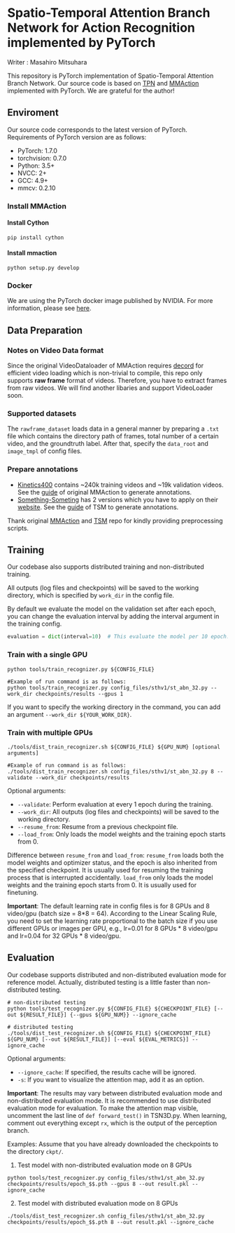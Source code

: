 # Spatio-Temporal Attention Branch Network for Action Recognition implemented by PyTorch

Writer : Masahiro Mitsuhara

<!--Maintainer: [Tsubasa Hirakawa](https://thirakawa.github.io)-->

This repository is PyTorch implementation of Spatio-Temporal Attention Branch Network.
Our source code is based on [TPN](https://github.com/decisionforce/TPN) and [MMAction](https://github.com/open-mmlab/mmaction) implemented with PyTorch. We are grateful for the author!

## Enviroment
Our source code corresponds to the latest version of PyTorch.
Requirements of PyTorch version are as follows:

- PyTorch: 1.7.0
- torchvision: 0.7.0
- Python: 3.5+
- NVCC: 2+
- GCC: 4.9+
- mmcv: 0.2.10

### Install MMAction
#### Install Cython
```shell
pip install cython
```
#### Install mmaction
```shell
python setup.py develop
```

### Docker
We are using the PyTorch docker image published by NVIDIA.
For more information, please see [here](https://www.nvidia.com/ja-jp/gpu-cloud/containers/).
<!--我々は，NVIDIAが公開しているPyTorchのdockerイメージを使用しています．
詳細は，[こちら](https://www.nvidia.com/ja-jp/gpu-cloud/containers/)をご覧ください．-->

## Data Preparation

### Notes on Video Data format
Since the original VideoDataloader of MMAction requires [decord](https://github.com/zhreshold/decord) for efficient video loading which is non-trivial to compile, this repo only supports **raw frame** format of videos. Therefore, you have to extract frames from raw videos. We will find another libaries and support VideoLoader soon.

### Supported datasets
The `rawframe_dataset` loads data in a general manner by preparing a `.txt` file which contains the directory path of frames, total number of a certain video, and the groundtruth label. After that, specify the `data_root` and `image_tmpl` of config files.


### Prepare annotations

- [Kinetics400](https://deepmind.com/research/open-source/open-source-datasets/kinetics/) contains ~240k training videos and ~19k validation videos. See the [guide](https://github.com/open-mmlab/mmaction/tree/master/data_tools/kinetics400/PREPARING_KINETICS400.md) of original MMAction to generate annotations.
- [Something-Someting](https://github.com/TwentyBN) has 2 versions which you have to apply on their [website](https://20bn.com/datasets/something-something). See the [guide](https://github.com/mit-han-lab/temporal-shift-module/tree/master/tools) of TSM to generate annotations.

Thank original [MMAction](https://github.com/open-mmlab/mmaction) and [TSM](https://github.com/mit-han-lab/temporal-shift-module) repo for kindly providing preprocessing scripts.


## Training
 
Our codebase also supports distributed training and non-distributed training.

All outputs (log files and checkpoints) will be saved to the working directory,
which is specified by `work_dir` in the config file.

By default we evaluate the model on the validation set after each epoch, you can change the evaluation interval by adding the interval argument in the training config.
```python
evaluation = dict(interval=10)  # This evaluate the model per 10 epoch.
```

### Train with a single GPU
```shell
python tools/train_recognizer.py ${CONFIG_FILE}

#Example of run command is as follows:
python tools/train_recognizer.py config_files/sthv1/st_abn_32.py --work_dir checkpoints/results --gpus 1
```
If you want to specify the working directory in the command, you can add an argument `--work_dir ${YOUR_WORK_DIR}`.

### Train with multiple GPUs
```shell
./tools/dist_train_recognizer.sh ${CONFIG_FILE} ${GPU_NUM} [optional arguments]

#Example of run command is as follows:
./tools/dist_train_recognizer.sh config_files/sthv1/st_abn_32.py 8 --validate --work_dir checkpoints/results
```

Optional arguments:
- `--validate`: Perform evaluation at every 1 epoch during the training.
- `--work_dir`: All outputs (log files and checkpoints) will be saved to the working directory. 
- `--resume_from`: Resume from a previous checkpoint file.
- `--load_from`: Only loads the model weights and the training epoch starts from 0.
 
Difference between `resume_from` and `load_from`: `resume_from` loads both the model weights and optimizer status, and the epoch is also inherited from the specified checkpoint. It is usually used for resuming the training process that is interrupted accidentally. `load_from` only loads the model weights and the training epoch starts from 0. It is usually used for finetuning.

**Important**: The default learning rate in config files is for 8 GPUs and 8 video/gpu (batch size = 8*8 = 64). According to the Linear Scaling Rule, you need to set the learning rate proportional to the batch size if you use different GPUs or images per GPU, e.g., lr=0.01 for 8 GPUs * 8 video/gpu and lr=0.04 for 32 GPUs * 8 video/gpu.

## Evaluation
Our codebase supports distributed and non-distributed evaluation mode for reference model. Actually, distributed testing is a little faster than non-distributed testing.  
```
# non-distributed testing
python tools/test_recognizer.py ${CONFIG_FILE} ${CHECKPOINT_FILE} [--out ${RESULT_FILE}] {--gpus ${GPU_NUM}} --ignore_cache

# distributed testing
./tools/dist_test_recognizer.sh ${CONFIG_FILE} ${CHECKPOINT_FILE} ${GPU_NUM} [--out ${RESULT_FILE}] [--eval ${EVAL_METRICS}] --ignore_cache
```
Optional arguments:
- `--ignore_cache`: If specified, the results cache will be ignored.
- `-s`: If you want to visualize the attention map, add it as an option.

**Important**: The results may vary between distributed evaluation mode and non-distributed evaluation mode. It is recommended to use distributed evaluation mode for evaluation.
To make the attention map visible, uncomment the last line of `def forward_test()` in TSN3D.py.
When learning, comment out everything except `rx`, which is the output of the perception branch.

<!--distributed evaluation modeとnon-distributed evaluation modeで結果が変化する場合があります．distributed evaluation modeを使用して評価することを推奨します．
Attention mapを可視化する際は，TSN3D.pyの`def forward_test()`において，最終行のコメントアウトを解除してください．
学習時はperception branchの出力である`rx`以外はコメントアウトしてください．-->

Examples:
Assume that you have already downloaded the checkpoints to the directory `ckpt/`.

1. Test model with non-distributed evaluation mode on 8 GPUs
```
python tools/test_recognizer.py config_files/sthv1/st_abn_32.py checkpoints/results/epoch_$$.pth --gpus 8 --out result.pkl --ignore_cache
```
2. Test model with distributed evaluation mode on 8 GPUs
```shell
./tools/dist_test_recognizer.sh config_files/sthv1/st_abn_32.py checkpoints/results/epoch_$$.pth 8 --out result.pkl --ignore_cache
```